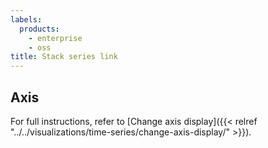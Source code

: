 ```yaml
---
labels:
  products:
    - enterprise
    - oss
title: Stack series link
---
```


## Axis

For full instructions, refer to [Change axis display]({{< relref "../../visualizations/time-series/change-axis-display/" >}}).
